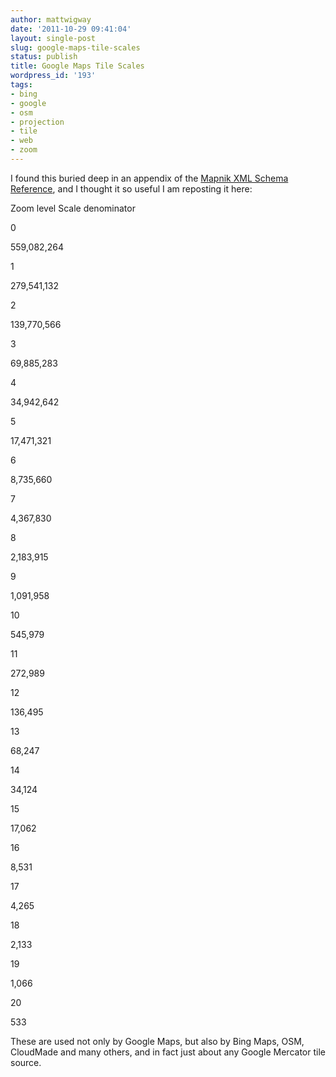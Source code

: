 ```yaml
---
author: mattwigway
date: '2011-10-29 09:41:04'
layout: single-post
slug: google-maps-tile-scales
status: publish
title: Google Maps Tile Scales
wordpress_id: '193'
tags:
- bing
- google
- osm
- projection
- tile
- web
- zoom
---
```


I found this buried deep in an appendix of the [Mapnik XML Schema Reference](http://media.mapnik.org/docs/MapnikXMLDescription.pdf), and I thought it so useful I am reposting it here:








Zoom level Scale denominator

0 

559,082,264






1


279,541,132






2


139,770,566






3


69,885,283






4


34,942,642






5


17,471,321






6


8,735,660






7


4,367,830






8


2,183,915






9


1,091,958






10


545,979






11


272,989






12


136,495






13


68,247






14


34,124






15


17,062






16


8,531






17


4,265






18


2,133






19


1,066






20


533




These are used not only by Google Maps, but also by Bing Maps, OSM, CloudMade and many others, and in fact just about any Google Mercator tile source.
